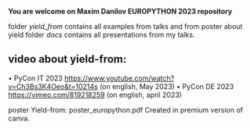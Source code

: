 **You are welcome on Maxim Danilov EUROPYTHON 2023 repository**

folder *yield_from* contains all examples from talks and from poster about yield
folder *docs* contains all presentations from my talks.


## video about yield-from:
• PyCon IT 2023 https://www.youtube.com/watch?v=Ch3Bs3K4Oeo&t=10214s (on english, May 2023)
• PyCon DE 2023 https://vimeo.com/819218259 (on english, april 2023)

poster Yield-from:
poster_europython.pdf
Created in premium version of canva.
 

